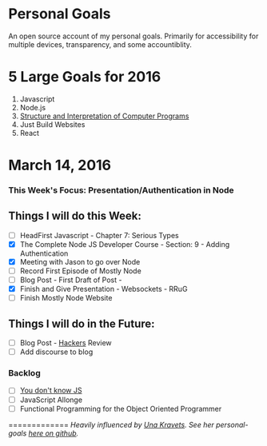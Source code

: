 # Personal Goals

An open source account of my personal goals. Primarily for accessibility for multiple devices, transparency, and some accountiblity.

# 5 Large Goals for 2016

1. Javascript
2. Node.js
3. [Structure and Interpretation of Computer Programs](https://mitpress.mit.edu/sicp/)
4. Just Build Websites
5. React

# March 14, 2016 

### This Week's Focus: Presentation/Authentication in Node

## Things I will do this Week:

- [ ] HeadFirst Javascript - Chapter 7: Serious Types
- [x] The Complete Node JS Developer Course - Section: 9 - Adding Authentication
- [x] Meeting with Jason to go over Node
- [ ] Record First Episode of Mostly Node
- [ ] Blog Post - First Draft of Post -
- [x] Finish and Give Presentation - Websockets - RRuG
- [ ] Finish Mostly Node Website 

## Things I will do in the Future: 

- [ ] Blog Post -
[Hackers](http://www.amazon.com/Hackers-Computer-Revolution-Anniversary-Edition/dp/1449388396) Review
- [ ] Add discourse to blog

### Backlog

- [ ] [You don't know JS](https://github.com/getify/You-Dont-Know-JS)
- [ ] JavaScript Allonge 
- [ ] Functional Programming for the Object Oriented Programmer

=============
*Heavily influenced by [Una Kravets](http://unakravets.com/). See her personal-goals [here on github](https://github.com/una/personal-goals).*
